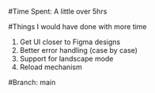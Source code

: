 #Time Spent: A little over 5hrs

#Things I would have done with more time
1. Get UI closer to Figma designs
2. Better error handling (case by case)
3. Support for landscape mode
4. Reload mechanism

#Branch: main
